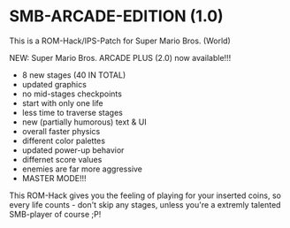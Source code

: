 # SMB-ARCADE-EDITION (1.0)
This is a ROM-Hack/IPS-Patch for Super Mario Bros. (World)

NEW: Super Mario Bros. ARCADE PLUS (2.0) now available!!!

+ 8 new stages (40 IN TOTAL)
+ updated graphics
+ no mid-stages checkpoints
+ start with only one life
+ less time to traverse stages
+ new (partially humorous) text & UI
+ overall faster physics
+ different color palettes
+ updated power-up behavior
+ differnet score values
+ enemies are far more aggressive
+ MASTER MODE!!!
  
This ROM-Hack gives you the feeling of playing for your inserted coins, so every life counts - don't skip any stages, unless you're a extremly talented SMB-player of course ;P!
